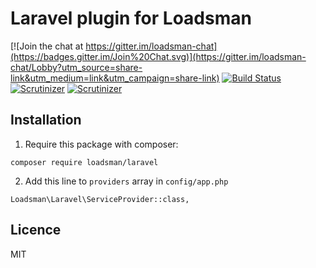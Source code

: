 # Laravel plugin for Loadsman

[![Join the chat at https://gitter.im/loadsman-chat](https://badges.gitter.im/Join%20Chat.svg)](https://gitter.im/loadsman-chat/Lobby?utm_source=share-link&utm_medium=link&utm_campaign=share-link)
[![Build Status](https://travis-ci.org/loadsman/laravel-plugin.svg?branch=master;style=flat-square)](https://travis-ci.org/loadsman/laravel-plugin)
[![Scrutinizer](https://img.shields.io/scrutinizer/g/loadsman/laravel-plugin/master.svg?style=flat-square)](https://scrutinizer-ci.com/g/loadsman/laravel-plugin/?branch=master)
[![Scrutinizer](https://img.shields.io/scrutinizer/coverage/g/loadsman/laravel-plugin/master.svg?style=flat-square)](https://scrutinizer-ci.com/g/loadsman/laravel-plugin/?branch=master)

## Installation

1) Require this package with composer:
``` 
composer require loadsman/laravel
```

2) Add this line to `providers` array in `config/app.php`
```
Loadsman\Laravel\ServiceProvider::class,
```

## Licence
MIT
